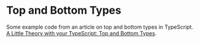 # Top and Bottom Types

Some example code from an article on top and bottom types in TypeScript.
[A Little Theory with your TypeScript: Top and Bottom Types]().